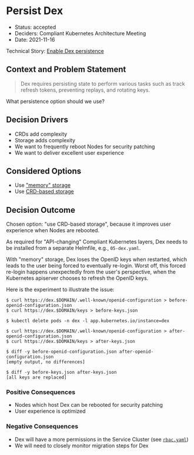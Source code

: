 # Persist Dex

* Status: accepted
* Deciders: Compliant Kubernetes Architecture Meeting
* Date: 2021-11-16

Technical Story: [Enable Dex persistence](https://github.com/elastisys/compliantkubernetes-apps/issues/680)

## Context and Problem Statement

> Dex requires persisting state to perform various tasks such as track refresh tokens, preventing replays, and rotating keys.

What persistence option should we use?

## Decision Drivers

* CRDs add complexity
* Storage adds complexity
* We want to frequently reboot Nodes for security patching
* We want to deliver excellent user experience

## Considered Options

* Use ["memory" storage](https://github.com/dexidp/helm-charts/tree/master/charts/dex#minimal-configuration)
* Use [CRD-based storage](https://dexidp.io/docs/storage/#kubernetes-custom-resource-definitions-crds)

## Decision Outcome

Chosen option: "use CRD-based storage", because it improves user experience when Nodes are rebooted.

As required for "API-changing" Compliant Kubernetes layers, Dex needs to be installed from a separate Helmfile, e.g., `05-dex.yaml`.

With "memory" storage, Dex loses the OpenID keys when restarted, which leads to the user being forced to eventually re-login. Worst off, this forced re-login happens unexpectedly from the user's perspective, when the Kubernetes apiserver chooses to refresh the OpenID keys.

Here is the experiment to illustrate the issue:

```console
$ curl https://dex.$DOMAIN/.well-known/openid-configuration > before-openid-configuration.json
$ curl https://dex.$DOMAIN/keys > before-keys.json

$ kubectl delete pods -n dex -l app.kubernetes.io/instance=dex

$ curl https://dex.$DOMAIN/.well-known/openid-configuration > after-openid-configuration.json
$ curl https://dex.$DOMAIN/keys > after-keys.json

$ diff -y before-openid-configuration.json after-openid-configuration.json
[empty output, no differences]

$ diff -y before-keys.json after-keys.json
[all keys are replaced]
```

### Positive Consequences

* Nodes which host Dex can be rebooted for security patching
* User experience is optimized

### Negative Consequences

* Dex will have a more permissions in the Service Cluster (see [`rbac.yaml`](https://github.com/dexidp/helm-charts/blob/dex-0.6.3/charts/dex/templates/rbac.yaml))
* We will need to closely monitor migration steps for Dex
